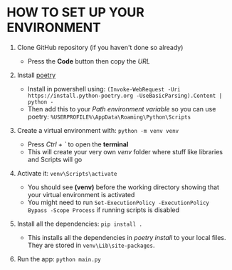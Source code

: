 # HOW TO SET UP YOUR ENVIRONMENT

1. Clone GitHub repository (if you haven't done so already)
    - Press the **Code** button then copy the _URL_

2. Install [poetry](https://python-poetry.org/docs/)
    - Install in powershell using: `(Invoke-WebRequest -Uri https://install.python-poetry.org -UseBasicParsing).Content | python -`
    - Then add this to your *Path environment variable* so you can use poetry: `%USERPROFILE%\AppData\Roaming\Python\Scripts`
    
3. Create a virtual environment with: `python -m venv venv`
    - Press _Ctrl + \`_ to open the **terminal**
    - This will create your very own _venv_ folder where stuff like libraries and Scripts will go

4. Activate it: `venv\Scripts\activate`
    - You should see **(venv)** before the working directory showing that your virtual environment is activated
    - You might need to run `Set-ExecutionPolicy -ExecutionPolicy Bypass -Scope Process` if running scripts is disabled

5. Install all the dependencies: `pip install .`
    - This installs all the dependencies in _poetry install_ to your local files. They are stored in `venv\Lib\site-packages`.

6. Run the app: `python main.py`